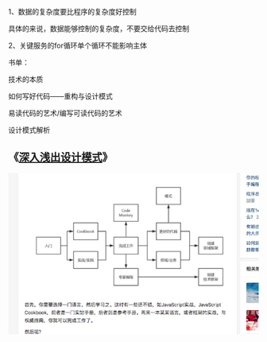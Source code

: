 1、数据的复杂度要比程序的复杂度好控制

具体的来说，数据能够控制的复杂度，不要交给代码去控制

2、关键服务的for循环单个循环不能影响主体

书单：

技术的本质

如何写好代码——重构与设计模式

易读代码的艺术/编写可读代码的艺术

设计模式解析

《[深入浅出设计模式](https://link.zhihu.com/?target=http%253A//t.cn/zOnvX9N)》
--------------------------------------------------------------------

![](resources/EFFCAC8C3A9608E5FEE8988721171C1F.jpg)